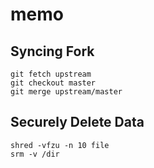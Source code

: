 # memo

## Syncing Fork
```
git fetch upstream
git checkout master
git merge upstream/master
```

## Securely Delete Data
```
shred -vfzu -n 10 file
srm -v /dir
```
